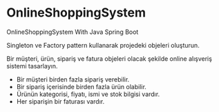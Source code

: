# OnlineShoppingSystem
OnlineShoppingSystem With Java Spring Boot

Singleton ve Factory pattern kullanarak projedeki objeleri oluşturun.

Bir müşteri, ürün, sipariş ve fatura objeleri olacak şekilde online alışveriş sistemi tasarlayın.
- Bir müşteri birden fazla sipariş verebilir.
- Bir sipariş içerisinde birden fazla ürün olabilir.
- Ürünün kategorisi, fiyatı, ismi ve stok bilgisi vardır.
- Her siparişin bir faturası vardır.